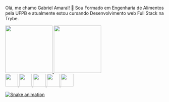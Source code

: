  Olá, me chamo Gabriel Amaral! 👋
Sou Formado em Engenharia de Alimentos pela UFPB e atualmente estou cursando Desenvolvimento web Full Stack na Trybe.

<div>
<a href="https://github.com/Gabriel-am1">
<img height="150em" src="https://github-readme-stats.vercel.app/api/top-langs/?username=Gabriel-am1&layout=compact&langs_count=7&theme=dracula"/>
<img height="150em" src="https://github-readme-stats.vercel.app/api?username=Gabriel-am1&show_icons=true&theme=dracula&include_all_commits=true&count_private=true"/>
</div>
<img src="https://cdn.jsdelivr.net/gh/devicons/devicon/icons/git/git-original.svg" width="40" height="40" display= inline-block/>
<img src="https://cdn.jsdelivr.net/gh/devicons/devicon/icons/css3/css3-original.svg" width="40" height="40" display= inline-block/>
<img src="https://cdn.jsdelivr.net/gh/devicons/devicon/icons/html5/html5-plain-wordmark.svg" width="40" height="40" display= inline-block/>
<img src="https://cdn.jsdelivr.net/gh/devicons/devicon/icons/javascript/javascript-plain.svg" width="40" height="40" display= inline-block/>
<img src="https://cdn.jsdelivr.net/gh/devicons/devicon/icons/react/react-original.svg" width="40" height="40" display= inline-block/>
          

![Snake animation](https://github.com/Gabriel-am1/Gabriel-am1/blob/output/github-contribution-grid-snake.svg)
